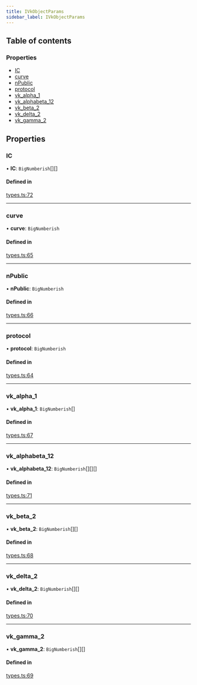 ```yaml
---
title: IVkObjectParams
sidebar_label: IVkObjectParams
---
```


## Table of contents

### Properties

- [IC](IVkObjectParams.md#ic)
- [curve](IVkObjectParams.md#curve)
- [nPublic](IVkObjectParams.md#npublic)
- [protocol](IVkObjectParams.md#protocol)
- [vk_alpha_1](IVkObjectParams.md#vk_alpha_1)
- [vk_alphabeta_12](IVkObjectParams.md#vk_alphabeta_12)
- [vk_beta_2](IVkObjectParams.md#vk_beta_2)
- [vk_delta_2](IVkObjectParams.md#vk_delta_2)
- [vk_gamma_2](IVkObjectParams.md#vk_gamma_2)

## Properties

### IC

• **IC**: `BigNumberish`[][]

#### Defined in

[types.ts:72](https://github.com/privacy-scaling-explorations/maci/blob/6a905de08/domainobjs/ts/types.ts#L72)

---

### curve

• **curve**: `BigNumberish`

#### Defined in

[types.ts:65](https://github.com/privacy-scaling-explorations/maci/blob/6a905de08/domainobjs/ts/types.ts#L65)

---

### nPublic

• **nPublic**: `BigNumberish`

#### Defined in

[types.ts:66](https://github.com/privacy-scaling-explorations/maci/blob/6a905de08/domainobjs/ts/types.ts#L66)

---

### protocol

• **protocol**: `BigNumberish`

#### Defined in

[types.ts:64](https://github.com/privacy-scaling-explorations/maci/blob/6a905de08/domainobjs/ts/types.ts#L64)

---

### vk_alpha_1

• **vk_alpha_1**: `BigNumberish`[]

#### Defined in

[types.ts:67](https://github.com/privacy-scaling-explorations/maci/blob/6a905de08/domainobjs/ts/types.ts#L67)

---

### vk_alphabeta_12

• **vk_alphabeta_12**: `BigNumberish`[][][]

#### Defined in

[types.ts:71](https://github.com/privacy-scaling-explorations/maci/blob/6a905de08/domainobjs/ts/types.ts#L71)

---

### vk_beta_2

• **vk_beta_2**: `BigNumberish`[][]

#### Defined in

[types.ts:68](https://github.com/privacy-scaling-explorations/maci/blob/6a905de08/domainobjs/ts/types.ts#L68)

---

### vk_delta_2

• **vk_delta_2**: `BigNumberish`[][]

#### Defined in

[types.ts:70](https://github.com/privacy-scaling-explorations/maci/blob/6a905de08/domainobjs/ts/types.ts#L70)

---

### vk_gamma_2

• **vk_gamma_2**: `BigNumberish`[][]

#### Defined in

[types.ts:69](https://github.com/privacy-scaling-explorations/maci/blob/6a905de08/domainobjs/ts/types.ts#L69)
